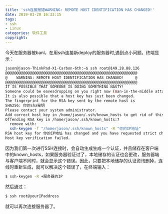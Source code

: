 ```yaml
---
title: 'ssh连接报错WARNING: REMOTE HOST IDENTIFICATION HAS CHANGED!'
date: 2019-03-20 16:33:15
tags:
- ssh
- Linux
categories: 软件工具
copyright:
---
```

今天在服务器被banl，在用ssh连接新deploy的服务器时,遇到点小问题。终端显示：
```bash
jason@jason-ThinkPad-X1-Carbon-6th:~$ ssh root@149.28.88.126
@@@@@@@@@@@@@@@@@@@@@@@@@@@@@@@@@@@@@@@@@@@@@@@@@@@@@@@@@@@
@    WARNING: REMOTE HOST IDENTIFICATION HAS CHANGED!     @
@@@@@@@@@@@@@@@@@@@@@@@@@@@@@@@@@@@@@@@@@@@@@@@@@@@@@@@@@@@
IT IS POSSIBLE THAT SOMEONE IS DOING SOMETHING NASTY!
Someone could be eavesdropping on you right now (man-in-the-middle attack)!
It is also possible that a host key has just been changed.
The fingerprint for the RSA key sent by the remote host is
SHA256: 你的sha秘钥
Please contact your system administrator.
Add correct host key in /home/jason/.ssh/known_hosts to get rid of this message.
Offending RSA key in /home/jason/.ssh/known_hosts:7
  remove with:
  ssh-keygen -f "/home/jason/.ssh/known_hosts" -R "你的IP地址"
RSA host key for 你的IP地址 has changed and you have requested strict checking.
Host key verification failed.
```
因为我们第一次进行SSH连接时，会自动生成生成一个认证，并且储存在客户端中的known_hosts，如果服务器验证过了，本地储存的认证也会更改，服务器端与客户端不同时，就会显示这个错误。因此，只要把本地储存的认证资讯删掉，连线时重新生成，就可以解决这个错误了，在终端输入：
```bash
$ ssh-keygen -R +服务器的IP
```
然后通过：
```bash
$ ssh root@yourIPaddress
```
就可以再次连接服务器了。


